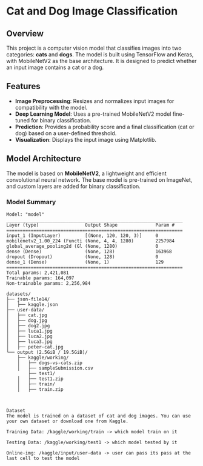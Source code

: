 # Cat and Dog Image Classification

## Overview
This project is a computer vision model that classifies images into two categories: **cats** and **dogs**. The model is built using TensorFlow and Keras, with MobileNetV2 as the base architecture. It is designed to predict whether an input image contains a cat or a dog.

## Features
- **Image Preprocessing**: Resizes and normalizes input images for compatibility with the model.
- **Deep Learning Model**: Uses a pre-trained MobileNetV2 model fine-tuned for binary classification.
- **Prediction**: Provides a probability score and a final classification (cat or dog) based on a user-defined threshold.
- **Visualization**: Displays the input image using Matplotlib.

## Model Architecture
The model is based on **MobileNetV2**, a lightweight and efficient convolutional neural network. The base model is pre-trained on ImageNet, and custom layers are added for binary classification.

### Model Summary
```plaintext
Model: "model"
_________________________________________________________________
Layer (type)                 Output Shape              Param #
=================================================================
input_1 (InputLayer)         [(None, 120, 120, 3)]     0
mobilenetv2_1.00_224 (Functi (None, 4, 4, 1280)        2257984
global_average_pooling2d (Gl (None, 1280)              0
dense (Dense)                (None, 128)               163968
dropout (Dropout)            (None, 128)               0
dense_1 (Dense)              (None, 1)                 129
=================================================================
Total params: 2,421,081
Trainable params: 164,097
Non-trainable params: 2,256,984

datasets/
├── json-file14/
│   ├── kaggle.json
├── user-data/
│   ├── cat.jpg
│   ├── dog.jpg
│   ├── dog2.jpg
│   ├── luca1.jpg
│   ├── luca2.jpg
│   ├── luca3.jpg
│   ├── peter-cat.jpg
└── output (2.5GiB / 19.5GiB)/
    ├── kaggle/working/
    │   ├── dogs-vs-cats.zip
    │   ├── sampleSubmission.csv
        ├── test1/
    │   ├── test1.zip
    │   ├── train/
    │   ├── train.zip



Dataset
The model is trained on a dataset of cat and dog images. You can use your own dataset or download one from Kaggle.

Training Data: /kaggle/working/train -> which model train on it 

Testing Data: /kaggle/working/test1 -> which model tested by it

Online-img: /kaggle/input/user-data -> user can pass its pass at the last cell to test the model


